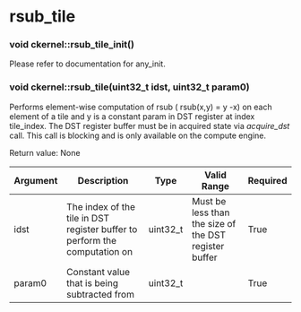 # rsub_tile

### void ckernel::rsub_tile_init()

Please refer to documentation for any_init. 

### void ckernel::rsub_tile(uint32_t idst, uint32_t param0)

Performs element-wise computation of rsub ( rsub(x,y) = y -x) on each element of a tile and y is a constant param in DST register at index tile_index. The DST register buffer must be in acquired state via *acquire_dst* call. This call is blocking and is only available on the compute engine.

Return value: None

| Argument      | Description                                                                | Type      | Valid Range                                           | Required       |
|---------------|----------------------------------------------------------------------------|-----------|-------------------------------------------------------|----------------|
| idst          | The index of the tile in DST register buffer to perform the computation on | uint32_t  | Must be less than the size of the DST register buffer | True           |
| param0        | Constant value that is being subtracted from                               | uint32_t  |                                                       | True           |
